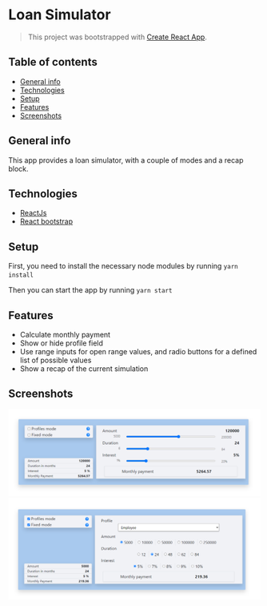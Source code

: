  
# Loan Simulator
> This project was bootstrapped with [Create React App](https://github.com/facebook/create-react-app).

## Table of contents
* [General info](#general-info)
* [Technologies](#technologies)
* [Setup](#setup)
* [Features](#features)
* [Screenshots](#screenshots)

## General info
This app provides a loan simulator, with a couple of modes and a recap block.
 
## Technologies
* [ReactJs](https://react-bootstrap.github.io/)
* [React bootstrap](https://react-bootstrap.github.io/)

## Setup
First, you need to install the necessary node modules by running
`yarn install`

Then you can start the app by running
`yarn start`

## Features
* Calculate monthly payment 
* Show or hide profile field
* Use range inputs for open range values, and radio buttons for a defined list of possible values
* Show a recap of the current simulation

## Screenshots
![Screenshot_1](./screenshots/loan_simulator.PNG)
![Screenshot_2](./screenshots/loan_simulator_modes.PNG)